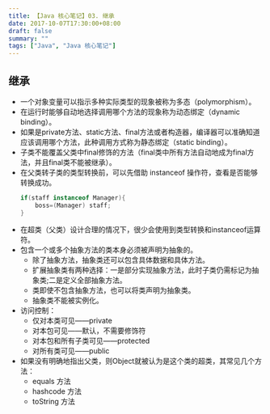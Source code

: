 ```yaml
---
title: 【Java 核心笔记】03. 继承
date: 2017-10-07T17:30:00+08:00
draft: false
summary: ""
tags: ["Java", "Java 核心笔记"]
---
```


## 继承
* 一个对象变量可以指示多种实际类型的现象被称为多态（polymorphism）。
* 在运行时能够自动地选择调用哪个方法的现象称为动态绑定（dynamic binding）。
* 如果是private方法、static方法、final方法或者构造器，编译器可以准确知道应该调用哪个方法，此种调用方式称为静态绑定（static binding）。
* 子类不能覆盖父类中final修饰的方法（final类中所有方法自动地成为final方法，并且final类不能被继承）。
* 在父类转子类的类型转换前，可以先借助 instanceof 操作符，查看是否能够转换成功。
  ```java
  if(staff instanceof Manager){
      boss=(Manager) staff;
  }
  ```
* 在超类（父类）设计合理的情况下，很少会使用到类型转换和instanceof运算符。
* 包含一个或多个抽象方法的类本身必须被声明为抽象的。
    * 除了抽象方法，抽象类还可以包含具体数据和具体方法。
    * 扩展抽象类有两种选择：一是部分实现抽象方法，此时子类仍需标记为抽象类;二是定义全部抽象方法。
    * 类即使不包含抽象方法，也可以将类声明为抽象类。
    * 抽象类不能被实例化。
* 访问控制：
    * 仅对本类可见——private
    * 对本包可见——默认，不需要修饰符
    * 对本包和所有子类可见——protected
    * 对所有类可见——public
* 如果没有明确地指出父类，则Object就被认为是这个类的超类，其常见几个方法：
    * equals 方法
    * hashcode 方法
    * toString 方法
